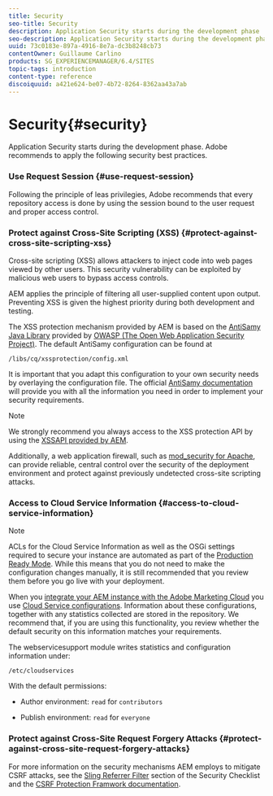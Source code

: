```yaml
---
title: Security
seo-title: Security
description: Application Security starts during the development phase
seo-description: Application Security starts during the development phase
uuid: 73c0183e-897a-4916-8e7a-dc3b8248cb73
contentOwner: Guillaume Carlino
products: SG_EXPERIENCEMANAGER/6.4/SITES
topic-tags: introduction
content-type: reference
discoiquuid: a421e624-be07-4b72-8264-8362aa43a7ab
---
```


# Security{#security}

Application Security starts during the development phase. Adobe recommends to apply the following security best practices.

### Use Request Session {#use-request-session}

Following the principle of leas privilegies, Adobe recommends that every repository access is done by using the session bound to the user request and proper access control.

### Protect against Cross-Site Scripting (XSS) {#protect-against-cross-site-scripting-xss}

Cross-site scripting (XSS) allows attackers to inject code into web pages viewed by other users. This security vulnerability can be exploited by malicious web users to bypass access controls.

AEM applies the principle of filtering all user-supplied content upon output. Preventing XSS is given the highest priority during both development and testing.

The XSS protection mechanism provided by AEM is based on the [AntiSamy Java Library](https://www.owasp.org/index.php/Category:OWASP_AntiSamy_Project) provided by [OWASP (The Open Web Application Security Project)](https://www.owasp.org/). The default AntiSamy configuration can be found at  
  
`/libs/cq/xssprotection/config.xml`  
  
It is important that you adapt this configuration to your own security needs by overlaying the configuration file. The official [AntiSamy documentation](https://www.owasp.org/index.php/Category:OWASP_AntiSamy_Project) will provide you with all the information you need in order to implement your security requirements.

>[!NOTE]
>
>We strongly recommend you always access to the XSS protection API by using the [XSSAPI provided by AEM](/sites/developing/using/reference-materials/javadoc/com/adobe/granite/xss/XSSAPI).

Additionally, a web application firewall, such as [mod_security for Apache](https://www.modsecurity.org), can provide reliable, central control over the security of the deployment environment and protect against previously undetected cross-site scripting attacks.

### Access to Cloud Service Information {#access-to-cloud-service-information}

>[!NOTE]
>
>ACLs for the Cloud Service Information as well as the OSGi settings required to secure your instance are automated as part of the [Production Ready Mode](../../../sites/administering/using/production-ready.md). While this means that you do not need to make the configuration changes manually, it is still recommended that you review them before you go live with your deployment.

When you [integrate your AEM instance with the Adobe Marketing Cloud](../../../sites/administering/using/marketing-cloud.md) you use [Cloud Service configurations](../../../sites/developing/using/extending-cloud-config.md). Information about these configurations, together with any statistics collected are stored in the repository. We recommend that, if you are using this functionality, you review whether the default security on this information matches your requirements.

The webservicesupport module writes statistics and configuration information under:

`/etc/cloudservices`

With the default permissions:

* Author environment: `read` for `contributors`

* Publish environment: `read` for `everyone`

### Protect against Cross-Site Request Forgery Attacks {#protect-against-cross-site-request-forgery-attacks}

For more information on the security mechanisms AEM employs to mitigate CSRF attacks, see the [Sling Referrer Filter](../../../sites/administering/using/security-checklist.md#main-pars-title-1046104842) section of the Security Checklist and the [CSRF Protection Framwork documentation](../../../sites/developing/using/csrf-protection.md).  

